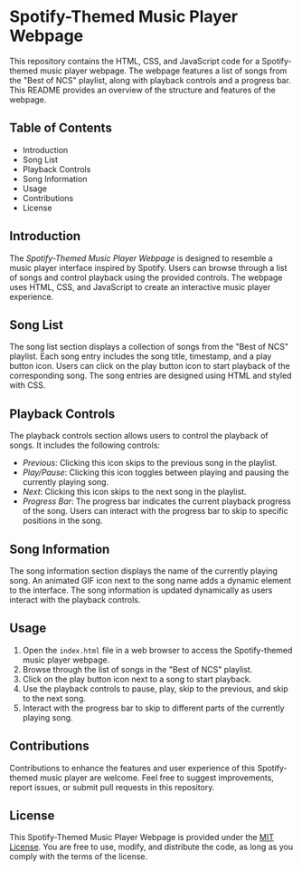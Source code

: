 # Spotify-Themed Music Player Webpage

This repository contains the HTML, CSS, and JavaScript code for a Spotify-themed music player webpage. The webpage features a list of songs from the "Best of NCS" playlist, along with playback controls and a progress bar. This README provides an overview of the structure and features of the webpage.

## Table of Contents

- Introduction
- Song List
- Playback Controls
- Song Information
- Usage
- Contributions
- License

## Introduction

The *Spotify-Themed Music Player Webpage* is designed to resemble a music player interface inspired by Spotify. Users can browse through a list of songs and control playback using the provided controls. The webpage uses HTML, CSS, and JavaScript to create an interactive music player experience.

## Song List

The song list section displays a collection of songs from the "Best of NCS" playlist. Each song entry includes the song title, timestamp, and a play button icon. Users can click on the play button icon to start playback of the corresponding song. The song entries are designed using HTML and styled with CSS.

## Playback Controls

The playback controls section allows users to control the playback of songs. It includes the following controls:

- *Previous*: Clicking this icon skips to the previous song in the playlist.
- *Play/Pause*: Clicking this icon toggles between playing and pausing the currently playing song.
- *Next*: Clicking this icon skips to the next song in the playlist.
- *Progress Bar*: The progress bar indicates the current playback progress of the song. Users can interact with the progress bar to skip to specific positions in the song.

## Song Information

The song information section displays the name of the currently playing song. An animated GIF icon next to the song name adds a dynamic element to the interface. The song information is updated dynamically as users interact with the playback controls.

## Usage

1. Open the `index.html` file in a web browser to access the Spotify-themed music player webpage.
2. Browse through the list of songs in the "Best of NCS" playlist.
3. Click on the play button icon next to a song to start playback.
4. Use the playback controls to pause, play, skip to the previous, and skip to the next song.
5. Interact with the progress bar to skip to different parts of the currently playing song.

## Contributions

Contributions to enhance the features and user experience of this Spotify-themed music player are welcome. Feel free to suggest improvements, report issues, or submit pull requests in this repository.

## License

This Spotify-Themed Music Player Webpage is provided under the [MIT License](LICENSE). You are free to use, modify, and distribute the code, as long as you comply with the terms of the license.
